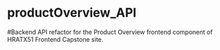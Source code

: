 # productOverview_API

#Backend API refactor for the Product Overview frontend component of HRATX51 Frontend Capstone site.